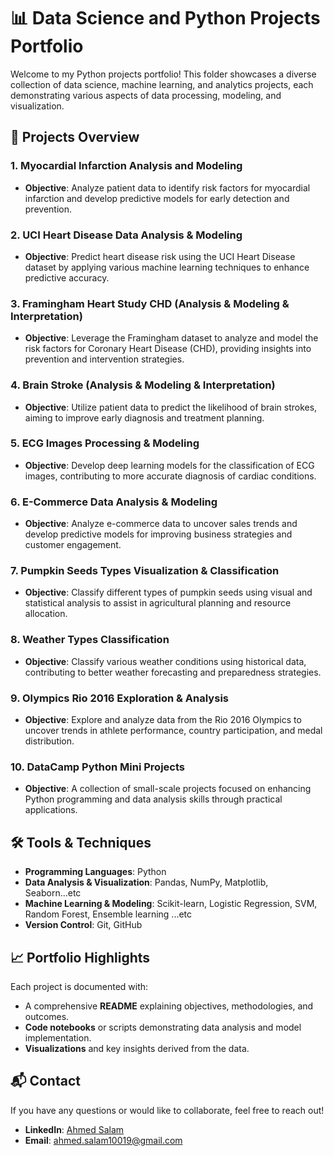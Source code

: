 # 📊 Data Science and Python Projects Portfolio

Welcome to my Python projects portfolio! This folder showcases a diverse collection of data science, machine learning, and analytics projects, each demonstrating various aspects of data processing, modeling, and visualization.

## 🚀 Projects Overview

### 1. **Myocardial Infarction Analysis and Modeling**
   - **Objective**: Analyze patient data to identify risk factors for myocardial infarction and develop predictive models for early detection and prevention.

### 2. **UCI Heart Disease Data Analysis & Modeling**
   - **Objective**: Predict heart disease risk using the UCI Heart Disease dataset by applying various machine learning techniques to enhance predictive accuracy.

### 3. **Framingham Heart Study CHD (Analysis & Modeling & Interpretation)**
   - **Objective**: Leverage the Framingham dataset to analyze and model the risk factors for Coronary Heart Disease (CHD), providing insights into prevention and intervention strategies.

### 4. **Brain Stroke (Analysis & Modeling & Interpretation)**
   - **Objective**: Utilize patient data to predict the likelihood of brain strokes, aiming to improve early diagnosis and treatment planning.

### 5. **ECG Images Processing & Modeling**
   - **Objective**: Develop deep learning models for the classification of ECG images, contributing to more accurate diagnosis of cardiac conditions.

### 6. **E-Commerce Data Analysis & Modeling**
   - **Objective**: Analyze e-commerce data to uncover sales trends and develop predictive models for improving business strategies and customer engagement.

### 7. **Pumpkin Seeds Types Visualization & Classification**
   - **Objective**: Classify different types of pumpkin seeds using visual and statistical analysis to assist in agricultural planning and resource allocation.

### 8. **Weather Types Classification**
   - **Objective**: Classify various weather conditions using historical data, contributing to better weather forecasting and preparedness strategies.

### 9. **Olympics Rio 2016 Exploration & Analysis**
   - **Objective**: Explore and analyze data from the Rio 2016 Olympics to uncover trends in athlete performance, country participation, and medal distribution.

### 10. **DataCamp Python Mini Projects**
   - **Objective**: A collection of small-scale projects focused on enhancing Python programming and data analysis skills through practical applications.

## 🛠️ Tools & Techniques

- **Programming Languages**: Python
- **Data Analysis & Visualization**: Pandas, NumPy, Matplotlib, Seaborn...etc
- **Machine Learning & Modeling**: Scikit-learn, Logistic Regression, SVM, Random Forest, Ensemble learning ...etc
- **Version Control**: Git, GitHub

## 📈 Portfolio Highlights

Each project is documented with:
- A comprehensive **README** explaining objectives, methodologies, and outcomes.
- **Code notebooks** or scripts demonstrating data analysis and model implementation.
- **Visualizations** and key insights derived from the data.

## 📬 Contact

If you have any questions or would like to collaborate, feel free to reach out!

- **LinkedIn**: [Ahmed Salam](https://www.linkedin.com/in/ahmed-salam24)
- **Email**: [ahmed.salam10019@gmail.com](mailto:ahmed.salam10019@gmail.com)
